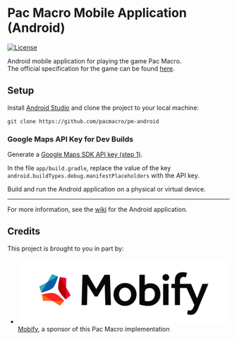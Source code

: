 # Pac Macro Mobile Application (Android)

[![License](https://img.shields.io/github/license/mashape/apistatus.svg?maxAge=2592000)](https://github.com/pacmacro/pm-android/blob/master/LICENSE)

Android mobile application for playing the game Pac Macro.  
The official specification for the game can be found [here](https://github.com/pacmacro/pm-specification).

## Setup

Install [Android Studio](https://developer.android.com/studio/) and clone the project to your local machine:
```shell
git clone https://github.com/pacmacro/pm-android
```

### Google Maps API Key for Dev Builds

Generate a [Google Maps SDK API key (step 1)](https://developers.google.com/maps/documentation/android-sdk/signup).

In the file `app/build.gradle`, replace the value of the key `android.buildTypes.debug.manifestPlaceholders` with the API key.

Build and run the Android application on a physical or virtual device.

___

For more information, see the [wiki](https://github.com/pacmacro/pm-android/wiki) for the Android application.

## Credits

This project is brought to you in part by:

* ![Mobify logo](readme-img/mobify-logo.png) [Mobify](https://www.mobify.com/about/), a sponsor of this Pac Macro implementation
